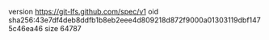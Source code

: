 version https://git-lfs.github.com/spec/v1
oid sha256:43e7df4deb8ddfb1b8eb2eee4d809218d872f9000a01303119dbf1475c46ea46
size 64787
